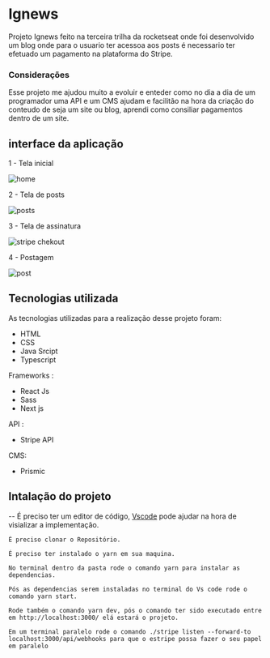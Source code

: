# Ignews 

Projeto Ignews feito na terceira trilha da rocketseat onde foi desenvolvido um blog onde para o usuario ter acessoa aos posts é necessario ter efetuado um pagamento na plataforma do Stripe.

### Considerações

Esse projeto me ajudou muito a evoluir e enteder como no dia a dia de um programador uma API e um CMS ajudam e facilitão na hora da criação do conteudo de seja um site ou blog, aprendi como consiliar pagamentos dentro de um site.

## interface da aplicação 

1 - Tela inicial

![home](https://user-images.githubusercontent.com/82763928/181138415-aa9720e1-4456-4fdd-a110-cf94d39b429f.JPG)

2 - Tela de posts

![posts](https://user-images.githubusercontent.com/82763928/181138492-9151ad10-e4a9-452e-910f-294aa7edf178.JPG)

3 - Tela de assinatura

![stripe chekout](https://user-images.githubusercontent.com/82763928/181138517-dbb79a94-68b9-4855-81e4-9a20ea5765f5.JPG)

4 - Postagem

![post](https://user-images.githubusercontent.com/82763928/181138559-a2c93be8-7359-488e-988e-9f76705d56f7.JPG)

## Tecnologias utilizada

As tecnologias utilizadas para a realização desse projeto foram:

- HTML
- CSS
- Java Srcipt
- Typescript

Frameworks :

- React Js
- Sass
- Next js

API :

- Stripe API

CMS:

- Prismic


## Intalação do projeto

-- É preciso ter um editor de código, [Vscode](https://code.visualstudio.com/) pode ajudar na hora de visializar a implementação.
 
 ````
 É preciso clonar o Repositório.
 
 É preciso ter instalado o yarn em sua maquina.
 
 No terminal dentro da pasta rode o comando yarn para instalar as dependencias.
 
 Pós as dependencias serem instaladas no terminal do Vs code rode o comando yarn start.
 
 Rode também o comando yarn dev, pós o comando ter sido executado entre em http://localhost:3000/ elá estará o projeto. 
 
 Em um terminal paralelo rode o comando ./stripe listen --forward-to localhost:3000/api/webhooks para que o estripe possa fazer o seu papel em paralelo
  

 ````


